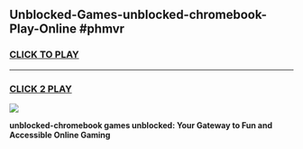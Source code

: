 
## Unblocked-Games-unblocked-chromebook-Play-Online #phmvr
<h3>
<a href="https://news.freeplayer.one?title=unblocked-chromebook&ref=3">CLICK TO PLAY</a></h3>
<hr>

<h3>
<a href="https://news.freeplayer.one?title=unblocked-chromebook&ref=3">CLICK 2 PLAY</a>
  
</h3>

<a href="https://news.freeplayer.one?title=unblocked-chromebook&ref=3"><img src="https://clearcache.store/games.png"></a>


**unblocked-chromebook games unblocked: Your Gateway to Fun and Accessible Online Gaming**
